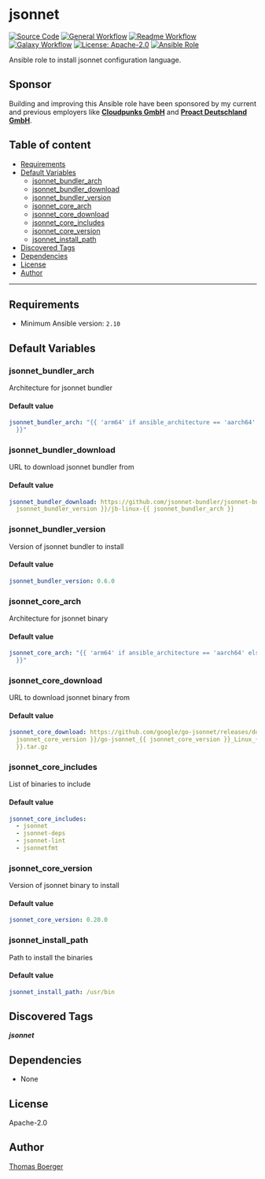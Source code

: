 # jsonnet

[![Source Code](https://img.shields.io/badge/github-source%20code-blue?logo=github&logoColor=white)](https://github.com/rolehippie/jsonnet)
[![General Workflow](https://github.com/rolehippie/jsonnet/actions/workflows/general.yml/badge.svg)](https://github.com/rolehippie/jsonnet/actions/workflows/general.yml)
[![Readme Workflow](https://github.com/rolehippie/jsonnet/actions/workflows/docs.yml/badge.svg)](https://github.com/rolehippie/jsonnet/actions/workflows/docs.yml)
[![Galaxy Workflow](https://github.com/rolehippie/jsonnet/actions/workflows/galaxy.yml/badge.svg)](https://github.com/rolehippie/jsonnet/actions/workflows/galaxy.yml)
[![License: Apache-2.0](https://img.shields.io/github/license/rolehippie/jsonnet)](https://github.com/rolehippie/jsonnet/blob/master/LICENSE)
[![Ansible Role](https://img.shields.io/badge/role-rolehippie.jsonnet-blue)](https://galaxy.ansible.com/rolehippie/jsonnet)

Ansible role to install jsonnet configuration language.

## Sponsor

Building and improving this Ansible role have been sponsored by my current and previous employers like **[Cloudpunks GmbH](https://cloudpunks.de)** and **[Proact Deutschland GmbH](https://www.proact.eu)**.

## Table of content

- [Requirements](#requirements)
- [Default Variables](#default-variables)
  - [jsonnet_bundler_arch](#jsonnet_bundler_arch)
  - [jsonnet_bundler_download](#jsonnet_bundler_download)
  - [jsonnet_bundler_version](#jsonnet_bundler_version)
  - [jsonnet_core_arch](#jsonnet_core_arch)
  - [jsonnet_core_download](#jsonnet_core_download)
  - [jsonnet_core_includes](#jsonnet_core_includes)
  - [jsonnet_core_version](#jsonnet_core_version)
  - [jsonnet_install_path](#jsonnet_install_path)
- [Discovered Tags](#discovered-tags)
- [Dependencies](#dependencies)
- [License](#license)
- [Author](#author)

---

## Requirements

- Minimum Ansible version: `2.10`

## Default Variables

### jsonnet_bundler_arch

Architecture for jsonnet bundler

#### Default value

```YAML
jsonnet_bundler_arch: "{{ 'arm64' if ansible_architecture == 'aarch64' else 'amd64'
  }}"
```

### jsonnet_bundler_download

URL to download jsonnet bundler from

#### Default value

```YAML
jsonnet_bundler_download: https://github.com/jsonnet-bundler/jsonnet-bundler/releases/download/v{{
  jsonnet_bundler_version }}/jb-linux-{{ jsonnet_bundler_arch }}
```

### jsonnet_bundler_version

Version of jsonnet bundler to install

#### Default value

```YAML
jsonnet_bundler_version: 0.6.0
```

### jsonnet_core_arch

Architecture for jsonnet binary

#### Default value

```YAML
jsonnet_core_arch: "{{ 'arm64' if ansible_architecture == 'aarch64' else 'x86_64'
  }}"
```

### jsonnet_core_download

URL to download jsonnet binary from

#### Default value

```YAML
jsonnet_core_download: https://github.com/google/go-jsonnet/releases/download/v{{
  jsonnet_core_version }}/go-jsonnet_{{ jsonnet_core_version }}_Linux_{{ jsonnet_core_arch
  }}.tar.gz
```

### jsonnet_core_includes

List of binaries to include

#### Default value

```YAML
jsonnet_core_includes:
  - jsonnet
  - jsonnet-deps
  - jsonnet-lint
  - jsonnetfmt
```

### jsonnet_core_version

Version of jsonnet binary to install

#### Default value

```YAML
jsonnet_core_version: 0.20.0
```

### jsonnet_install_path

Path to install the binaries

#### Default value

```YAML
jsonnet_install_path: /usr/bin
```

## Discovered Tags

**_jsonnet_**


## Dependencies

- None

## License

Apache-2.0

## Author

[Thomas Boerger](https://github.com/tboerger)

